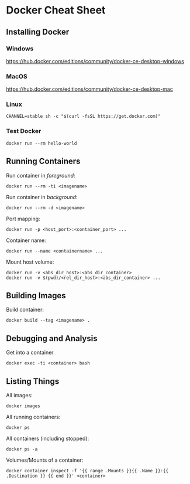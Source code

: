 # Docker Cheat Sheet

## Installing Docker

### Windows

<https://hub.docker.com/editions/community/docker-ce-desktop-windows>

### MacOS

<https://hub.docker.com/editions/community/docker-ce-desktop-mac>

### Linux

    CHANNEL=stable sh -c "$(curl -fsSL https://get.docker.com)"

### Test Docker

    docker run --rm hello-world

## Running Containers

Run container in *foreground*:

    docker run --rm -ti <imagename>

Run container in *background*:

    docker run --rm -d <imagename>

Port mapping:

    docker run -p <host_port>:<container_port> ...

Container name:

    docker run --name <containername> ...

Mount host volume:

    docker run -v <abs_dir_host>:<abs_dir_container>
    docker run -v $(pwd)/<rel_dir_host>:<abs_dir_container> ...

## Building Images

Build container:

    docker build --tag <imagename> .

## Debugging and Analysis

Get into a container

    docker exec -ti <container> bash

## Listing Things

All images:

    docker images

All running containers:

    docker ps

All containers (including stopped):

    docker ps -a

Volumes/Mounts of a container:

    docker container inspect -f '{{ range .Mounts }}{{ .Name }}:{{ .Destination }} {{ end }}' <container>
